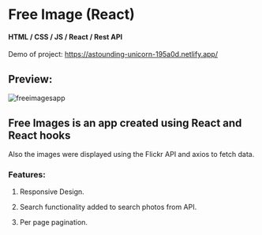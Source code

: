 # Free Image (React)
#### HTML / CSS / JS / React / Rest API

Demo of project: https://astounding-unicorn-195a0d.netlify.app/

## Preview: 
![freeimagesapp](https://user-images.githubusercontent.com/116392740/221322227-27563690-5cd0-4336-9572-3cd22f048348.png)

## Free Images is an app created using React and React hooks 
Also the images were displayed using the Flickr API and axios to fetch data.

### Features:

1. Responsive Design.

2. Search functionality added to search photos from API.

3. Per page pagination.


